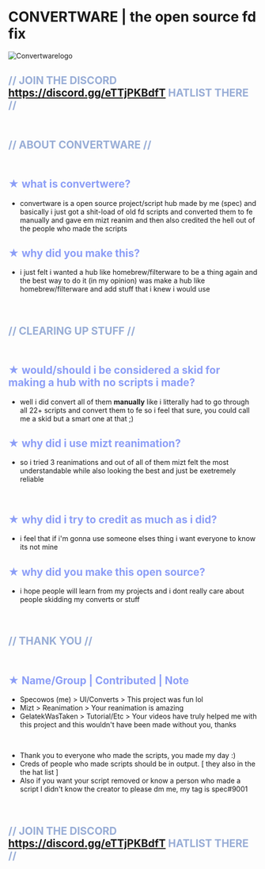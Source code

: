 # CONVERTWARE | the open source fd fix
![Convertwarelogo](https://github.com/specowos/CONVERTWARE/raw/main/Convertwarelogo.png)

<span style="color:#98add6">// JOIN THE DISCORD https://discord.gg/eTTjPKBdfT HATLIST THERE //<span> <br /> <br />
-

<span style="color:#98add6">// ABOUT CONVERTWARE //<span> <br /> <br />
-


<span style="color:#8c9ef7">★ what is convertwere?</span> <br />
-
- convertware is a open source project/script hub made by me (spec) and basically i just got a shit-load of old fd scripts and converted them to fe manually and gave em mizt reanim and then also credited the hell out of the people who made the scripts

<span style="color:#8c9ef7">★ why did you make this?</span> <br />
-
- i just felt i wanted a hub like homebrew/filterware to be a thing again and the best way to do it (in my opinion) was make a hub like homebrew/filterware and add stuff that i knew i would use <br />
<br /> <br />

<span style="color:#98add6">// CLEARING UP STUFF //</span> <br /> <br />
-

<span style="color:#8c9ef7">★ would/should i be considered a skid for making a hub with no scripts i made?</span> <br />
-
- well i did convert all of them **manually** like i litterally had to go through all 22+ scripts and convert them to fe so i feel that sure, you could call me a skid but a smart one at that ;)

<span style="color:#8c9ef7">★ why did i use mizt reanimation?</span> <br />
-
- so i tried 3 reanimations and out of all of them mizt felt the most understandable while also looking the best and just be exetremely reliable <br />
<br />

<span style="color:#8c9ef7">★ why did i try to credit as much as i did?</span> <br />
-
- i feel that if i'm gonna use someone elses thing i want everyone to know its not mine

<span style="color:#8c9ef7">★ why did you make this open source?</span> <br />
-
- i hope people will learn from my projects and i dont really care about people skidding my converts or stuff <br />
<br /> <br />

<span style="color:#98add6">// THANK YOU //<span> <br /> <br />
-


<span style="color:#8c9ef7">★ Name/Group | Contributed | Note</span> <br />
-
- Specowos (me) > UI/Converts > This project was fun lol<br />
- Mizt > Reanimation > Your reanimation is amazing<br />
- GelatekWasTaken > Tutorial/Etc > Your videos have truly helped me with this project and this wouldn't have been made without you, thanks

<br />

- Thank you to everyone who made the scripts, you made my day :)
- Creds of people who made scripts should be in output. [ they also in the the hat list ]
- Also if you want your script removed or know a person who made a script I didn't know the creator to please dm me, my tag is spec#9001 <br />
<br /> <br />

<span style="color:#98add6">// JOIN THE DISCORD https://discord.gg/eTTjPKBdfT HATLIST THERE //<span> <br /> <br />
-
